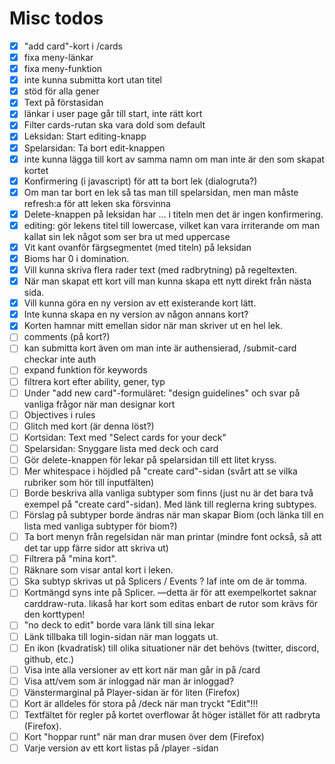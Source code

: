 # Misc todos
- [x] "add card"-kort i /cards
- [x] fixa meny-länkar
- [x] fixa meny-funktion
- [x] inte kunna submitta kort utan titel
- [x] stöd för alla gener
- [x] Text på förstasidan
- [x] länkar i user page går till start, inte rätt kort
- [x] Filter cards-rutan ska vara dold som default
- [x] Leksidan: Start editing-knapp
- [x] Spelarsidan: Ta bort edit-knappen
- [x] inte kunna lägga till kort av samma namn om man inte är den som skapat kortet
- [x] Konfirmering (i javascript) för att ta bort lek (dialogruta?)
- [x] Om man tar bort en lek så tas man till spelarsidan, men man måste refresh:a för att leken ska försvinna
- [x] Delete-knappen på leksidan har ... i titeln men det är ingen konfirmering.
- [x] editing: <lektitel> gör lekens titel till lowercase, vilket kan vara irriterande om man kallat sin lek något som ser bra ut med uppercase
- [x] Vit kant ovanför färgsegmentet (med titeln) på leksidan
- [x] Bioms har 0 i domination.
- [x] Vill kunna skriva flera rader text (med radbrytning) på regeltexten.
- [x] När man skapat ett kort vill man kunna skapa ett nytt direkt från nästa sida.
- [x] Vill kunna göra en ny version av ett existerande kort lätt.
- [x] Inte kunna skapa en ny version av någon annans kort?
- [x] Korten hamnar mitt emellan sidor när man skriver ut en hel lek.
- [ ] comments (på kort?)
- [ ] kan submitta kort även om man inte är authensierad, /submit-card checkar inte auth
- [ ] expand funktion för keywords
- [ ] filtrera kort efter ability, gener, typ
- [ ] Under "add new card"-formuläret: "design guidelines" och svar på vanliga frågor när man designar kort
- [ ] Objectives i rules
- [ ] Glitch med kort (är denna löst?)
- [ ] Kortsidan: Text med "Select cards for your deck"
- [ ] Spelarsidan: Snyggare lista med deck och card
- [ ] Gör delete-knappen för lekar på spelarsidan till ett litet kryss.
- [ ] Mer whitespace i höjdled på "create card"-sidan (svårt att se vilka rubriker som hör till inputfälten)
- [ ] Borde beskriva alla vanliga subtyper som finns (just nu är det bara två exempel på "create card"-sidan). Med länk till reglerna kring subtypes.
- [ ] Förslag på subtyper borde ändras när man skapar Biom (och länka till en lista med vanliga subtyper för biom?)
- [ ] Ta bort menyn från regelsidan när man printar (mindre font också, så att det tar upp färre sidor att skriva ut)
- [ ] Filtrera på "mina kort".
- [ ] Räknare som visar antal kort i leken.
- [ ] Ska subtyp skrivas ut på Splicers / Events ? Iaf inte om de är tomma.
- [ ] Kortmängd syns inte på Splicer. —detta är för att exempelkortet saknar carddraw-ruta. likaså har kort som editas enbart de rutor som krävs för den korttypen!
- [ ] "no deck to edit" borde vara länk till sina lekar
- [ ] Länk tillbaka till login-sidan när man loggats ut.
- [ ] En ikon (kvadratisk) till olika situationer när det behövs (twitter, discord, github, etc.)
- [ ] Visa inte alla versioner av ett kort när man går in på /card
- [ ] Visa att/vem som är inloggad när man är inloggad?
- [ ] Vänstermarginal på Player-sidan är för liten (Firefox)
- [ ] Kort är alldeles för stora på /deck när man tryckt "Edit"!!!
- [ ] Textfältet för regler på kortet overflowar åt höger istället för att radbryta (Firefox).
- [ ] Kort "hoppar runt" när man drar musen över dem (Firefox)
- [ ] Varje version av ett kort listas på /player -sidan
